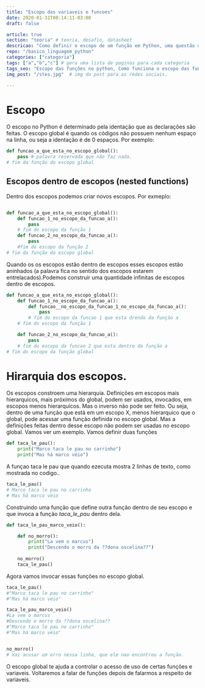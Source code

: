 ```yaml
---
title: "Escopo das variaveis e funcoes"
date: 2020-01-31T00:14:11-03:00
draft: false

article: true
section: "teoria" # teoria, desafio, datasheet
descricao: "Como definir o escopo de um função em Python, uma questão de espaçamento" # vai no seo tbm
repo: "/basico_linguagem_python"
categories: ["categoria"]
tags: ["a","b","c"] # gera uma lista de paginas para cada categoria
tags_seo: "Escopo das funções no python, Como funciona o escopo das funções no python" # tags que vai no seo
img_post: "/stes.jpg"  # img do post para as redes sociais.

---
```


<!-- ### Novo post -->
# Escopo

O escopo no Python é determinado pela identação que as declarações são feitas. O escopo global é quando os códigos não possuem nenhum espaço na linha, ou seja a identação é de 0 espaços. Por exemplo:

```python
def funcao_a_que_esta_no_escopo_global():
    pass # palavra reservada que não faz nada.
# fim da função do escopo global
```

## Escopos dentro de escopos (nested functions)

Dentro dos escopos podemos criar novos escopos. Por exmeplo:
```python

def funcao_a_que_esta_no_escopo_global():
    def funcao_1_no_escopo_da_funcao_a():
        pass
    # fim do escopo da função 1
    def funcao_2_no_escopo_da_funcao_a():
        pass
    #fim do escopo da função 2
# fim da função do escopo global
```

Quando os os escopos estão dentro de escopos esses escopos estão aninhados (a palavra fica no sentido dos escopos estarem entrelacados).Podemos construir uma quantidade infinitas de escopos dentro de escopos.

```python
def funcao_a_que_esta_no_escopo_global():
    def funcao_1_no_escopo_da_funcao_a():
        def funcao__no_escopo_da_funcao_1_no_escopo_da_funcao_a():
            pass
        # fim do escopo da funcao 1 que esta drendo da função a
    # fim do escopo da função 1

    def funcao_2_no_escopo_da_funcao_a():
        pass
    # fim do escopo da funcao 2 que esta dentro da função a
# fim do escopo da função global
```


# Hirarquia dos escopos.

Os escopos constroem uma hierarquia. Definições em escopos mais hierarquicos, mais próximos do global, podem ser usados, invocados, em escopos menos hierarquicos. Mas o inverso não pode ser feito. Ou seja, dentro de uma função que está em um escopo X, menos hierarquico que o global, pode acessar uma função definida no escopo global. Mas a definições feitas dentro desse escopo não podem ser usadas no escopo global. Vamos ver um exemplo. Vamos definir duas funções

```python
def taca_le_pau():
    print("Marco taca le pau no carrinho")
    print("Mas há marco véio")
```

A funçao taca le pau que quando ezecuta mostra 2 linhas de texto, como mostrada no codigo..

```python
taca_le_pau()
# Marco taca le pau no carrinho
# Mas há marco véio
```


Construindo uma função que define outra função dentro de seu escopo e que invoca a função *taca_le_pau* dentro dela.


```python
def taca_le_pau_marco_veio():

    def no_morro():
        print("La vem o marcus")
        print("Descendo o morro da ??dona oscelina??")
    
    no_morro()
    taca_le_pau()
```


Agora vamos invocar essas funções no escopo global.

```python
taca_le_pau()
#"Marco taca le pau no carrinho"
#"Mas há marco véio"

taca_le_pau_marco_veio()
#La vem o marcus
#Descendo o morro da ??dona oscelina??
#"Marco taca le pau no carrinho"
#"Mas há marco véio"


no_morro()
# Vai acusar um erro nessa linha, que ele nao encontrou a função.

```


O escopo global te ajuda a controlar o acesso de uso de certas funções e variaveis. Voltaremos a falar de funções depois de falarmos a respeito de variaveis.

